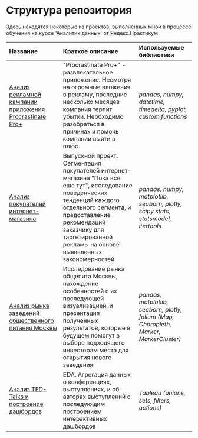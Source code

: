 # Структура репозитория
Здесь находятся некоторые из проектов, выполненных мной в процессе обучения на курсе 'Аналитик данных' от Яндекс.Практикум

| **Название**                            | **Краткое описание**        | **Используемые библиотеки**     |
|:------------------------------------------------| :-------------------|:--------------------------------|
| [Анализ рекламной кампании приложения Procrastinate Pro+](Cohort_Marketing_Analysis)| "Procrastinate Pro+" - развлекательное приложение. Несмотря на огромные вложения в рекламу, последние несколько месяцев компания терпит убытки. Необходимо разобраться в причинах и помочь компании выйти в плюс. | *pandas, numpy, datetime, timedelta, pyplot, custom functions*|
|[Анализ покупателей интернет-магазина](Ecomm_customer_segmentation)|Выпускной проект. Сегментация покупателей интернет-магазина "Пока все еще тут", исследование поведенческих тенденций каждого отдельного сегмента, и предоставление рекомендаций заказчику для таргетированной рекламы на основе выяввленных закономерностей |*pandas, numpy, matplotlib, seaborn, plotly, scipy.stats, statsmodel, itertools*|
|[Анализ рынка заведений общественного питания Москвы](Moscow_Dining)| Исследование рынка общепита Москвы, нахождение особенностей с их последующей визуализацией, и презентация полученных результатов, которые в будущем помогут в выборе подходящего инвесторам места для открытия нового заведения | *pandas, matplotlib, seaborn, plotly, folium (Map, Choropleth, Marker, MarkerCluster)*|
| [Анализ TED-Talks и построение дашбордов](TED_Talks)| EDA. Агрегация данных о конференциях, выступлениях, и об авторах выступлений с последующим построением интерактивных дашбордов| *Tableau (unions, sets, filters, actions)*|

